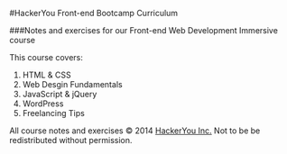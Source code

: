 #HackerYou Front-end Bootcamp Curriculum

###Notes and exercises for our Front-end Web Development Immersive course

This course covers:

1. HTML & CSS
2. Web Desgin Fundamentals
3. JavaScript & jQuery
4. WordPress
5. Freelancing Tips

All course notes and exercises &copy; 2014 [HackerYou Inc.](http://hackeryou.com) Not to be be redistributed without permission.